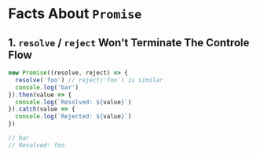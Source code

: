 # Facts About `Promise`

## 1. `resolve` / `reject` Won't Terminate The Controle Flow

```javascript
new Promise((resolve, reject) => {
  resolve('foo') // reject('foo') is similar
  console.log('bar')
}).then(value => {
  console.log(`Resolved: ${value}`)
}).catch(value => {
  console.log(`Rejected: ${value}`)
})

// bar
// Resolved: foo
```
